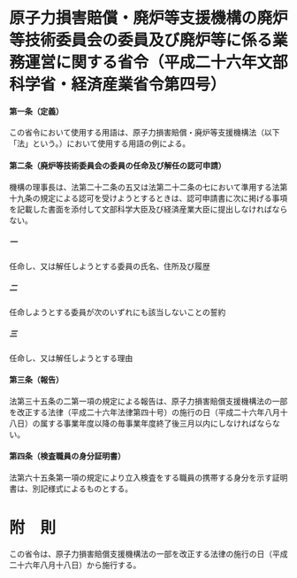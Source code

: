 # 原子力損害賠償・廃炉等支援機構の廃炉等技術委員会の委員及び廃炉等に係る業務運営に関する省令（平成二十六年文部科学省・経済産業省令第四号）
#### 第一条（定義）
この省令において使用する用語は、原子力損害賠償・廃炉等支援機構法（以下「法」という。）において使用する用語の例による。
#### 第二条（廃炉等技術委員会の委員の任命及び解任の認可申請）
機構の理事長は、法第二十二条の五又は法第二十二条の七において準用する法第十九条の規定による認可を受けようとするときは、認可申請書に次に掲げる事項を記載した書面を添付して文部科学大臣及び経済産業大臣に提出しなければならない。
##### 一
任命し、又は解任しようとする委員の氏名、住所及び履歴
##### 二
任命しようとする委員が次のいずれにも該当しないことの誓約
##### 三
任命し、又は解任しようとする理由
#### 第三条（報告）
法第三十五条の二第一項の規定による報告は、原子力損害賠償支援機構法の一部を改正する法律（平成二十六年法律第四十号）の施行の日（平成二十六年八月十八日）の属する事業年度以降の毎事業年度終了後三月以内にしなければならない。
#### 第四条（検査職員の身分証明書）
法第六十五条第一項の規定により立入検査をする職員の携帯する身分を示す証明書は、別記様式によるものとする。
# 附　則
この省令は、原子力損害賠償支援機構法の一部を改正する法律の施行の日（平成二十六年八月十八日）から施行する。
